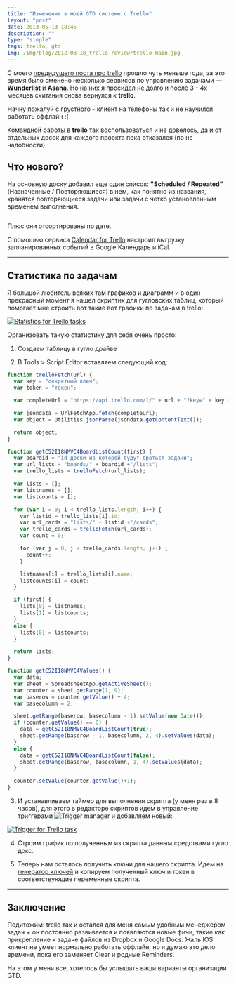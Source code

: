 ```yaml
---
title: "Изменения в моей GTD системе с Trello"
layout: "post"
date: 2013-05-13 18:45
description: ""
type: "simple"
tags: trello, gtd
img: /img/blog/2012-08-18_trello-review/trello-main.jpg
---
```


С моего [предидущего поста про trello](/posts/2012-08-18_trello-review.html.md) прошло чуть меньше года, за это время было сменено несколько сервисов по управлению задачами — **Wunderlist** и **Asana**. Но на них я просидел не долго и после 3 - 4х месяцев скитания снова вернулся к **trello**.

Начну пожалуй с грустного - клиент на телефоны так и не научился работать оффлайн :(

Командной работы в **trello** так воспользоваться и не довелось, да и от отдельных досок для каждого проекта пока отказался (по не надобности).

## Что нового?

На основную доску добавил еще один список: **"Scheduled / Repeated"** (Назначенные / Повторяющиеся) в нем, как понятно из названия, хранятся повторяющиеся задачи или задачи с четко установленным временем выполнения.

<section class="img">
    <a class="lightbox-target" href="/img/blog/2013-05-13_changes-in-my-trello-gtd-system/scheduled-repeated.png" data-size="294x271" data-desc="">
        <img src="/img/blog/2013-05-13_changes-in-my-trello-gtd-system/scheduled-repeated.png" alt="">
    </a>
</section>

Плюс они отсортированы по дате.

С помощью сервиса [Calendar for Trello](https://trellocalendar-francois2metz.dotcloud.com/) настроил выгрузку запланированных событий в Google Календарь и iCal.

---------------------------

## Статистика по задачам

Я большой любитель всяких там графиков и диаграмм и в один прекрасный момент я нашел скриптик для гугловских таблиц, который помогает мне строить вот такие вот графики по задачам в trello:

<section class="img">
    <a class="lightbox-target" href="/img/blog/2013-05-13_changes-in-my-trello-gtd-system/stats.png" data-size="1063x648" data-desc="Statistics for Trello tasks">
        <img src="/img/blog/2013-05-13_changes-in-my-trello-gtd-system/stats.png" alt="Statistics for Trello tasks">
    </a>
</section>

Организовать такую статистику для себя очень просто:

1) Создаем таблицу в гугло драйве

2) В Tools > Script Editor вставляем следующий код:

```js
function trelloFetch(url) {
  var key = "секретный ключ";
  var token = "токен";

  var completeUrl = "https://api.trello.com/1/" + url + "?key=" + key + "&token=" + token;

  var jsondata = UrlFetchApp.fetch(completeUrl);
  var object = Utilities.jsonParse(jsondata.getContentText());

  return object;
}

function getC52I18NMVC4BoardListCount(first) {
  var boardid = "id доски из которой будут браться задачи";
  var url_lists = "boards/" + boardid +"/lists";
  var trello_lists = trelloFetch(url_lists);

  var lists = [];
  var listnames = [];
  var listcounts = [];

  for (var i = 0; i < trello_lists.length; i++) {
    var listid = trello_lists[i].id;
    var url_cards = "lists/" + listid +"/cards";
    var trello_cards = trelloFetch(url_cards);
    var count = 0;

    for (var j = 0; j < trello_cards.length; j++) {
      count++;
    }

    listnames[i] = trello_lists[i].name;
    listcounts[i] = count;
  }

  if (first) {
    lists[0] = listnames;
    lists[1] = listcounts;
  }
  else {
    lists[0] = listcounts;
  }

  return lists;
}

function getC52I18NMVC4Values() {
  var data;
  var sheet = SpreadsheetApp.getActiveSheet();
  var counter = sheet.getRange(1, 9);
  var baserow = counter.getValue() + 4;
  var basecolumn = 2;

  sheet.getRange(baserow, basecolumn - 1).setValue(new Date());
  if (counter.getValue() == 0) {
    data = getC52I18NMVC4BoardListCount(true);
    sheet.getRange(baserow - 1, basecolumn, 2, 4).setValues(data);
  }
  else {
    data = getC52I18NMVC4BoardListCount(false);
    sheet.getRange(baserow, basecolumn, 1, 4).setValues(data);
  }

  counter.setValue(counter.getValue()+1);
}
```

3) И устанавливаем таймер для выполнения скрипта (у меня раз в 8 часов), для этого в редакторе скриптов идем в управление триггерами ![Trigger manager](/img/blog/2013-05-13_changes-in-my-trello-gtd-system/trigger.png) и добавляем новый:

<section class="img">
    <a class="lightbox-target" href="/img/blog/2013-05-13_changes-in-my-trello-gtd-system/trigger_2.png" data-size="796x121" data-desc="Trigger for Trello task">
        <img src="/img/blog/2013-05-13_changes-in-my-trello-gtd-system/trigger_2.png" alt="Trigger for Trello task">
    </a>
</section>

4) Строим график по полученным из скрипта данным средствами гугло докс.

5) Теперь нам осталось получить ключи для нашего скрипта. Идем на [генератор ключей](https://trello.com/1/appKey/generate) и копируем полученный ключ и токен в соответствующие переменные скрипта.

---------------------------

## Заключение

Подитожим: trello так и остался для меня самым удобным менеджером задач + он постоянно развивается и появляются новые фичи, такие как прикрепление к задаче файлов из Dropbox и Google Docs. Жаль IOS клиент не умеет нормально работать оффлайн, но я думаю это дело времени, пока его заменяет Clear и родные Reminders.

На этом у меня все, хотелось бы услышать ваши варианты организации GTD.
